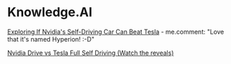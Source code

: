 # Knowledge.AI
[Exploring If Nvidia's Self-Driving Car Can Beat Tesla](https://youtu.be/WgHLZcHeSmI) - me.comment: "Love that it's named Hyperion! :-D"

[Nvidia Drive vs Tesla Full Self Driving (Watch the reveals)](https://youtu.be/UnPaTb0__JU)
